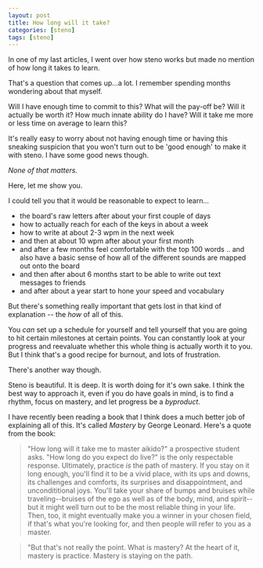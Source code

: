 ```yaml
---
layout: post
title: How long will it take?
categories: [steno]
tags: [steno]
---
```


In one of my last articles, I went over how steno works but made no mention of how long it takes to learn.

That's a question that comes up...a lot. I remember spending months wondering about that myself.

Will I have enough time to commit to this? What will the pay-off be? Will it actually be worth it? How much innate ability do I have? Will it take me more or less time on average to learn this?

It's really easy to worry about not having enough time or having this sneaking suspicion that you won't turn out to be 'good enough' to make it with steno. I have some good news though.

_None of that matters._

Here, let me show you.

I could tell you that it would be reasonable to expect to learn...

* the board's raw letters after about your first couple of days
* how to actually reach for each of the keys in about a week
* how to write at about 2-3 wpm in the next week
* and then at about 10 wpm after about your first month
* and after a few months feel comfortable with the top 100 words
  .. and also have a basic sense of how all of the different sounds are mapped out onto the board
* and then after about 6 months start to be able to write out text messages to friends
* and after about a year start to hone your speed and vocabulary

But there's something really important that gets lost in that kind of explanation -- the _how_ of all of this.

You _can_ set up a schedule for yourself and tell yourself that you are going to hit certain milestones at certain points. You can constantly look at your progress and reevaluate whether this whole thing is actually worth it to you. But I think that's a good recipe for burnout, and lots of frustration.

There's another way though.

Steno is beautiful. It is deep. It is worth doing for it's own sake. I think the best way to approach it, even if you do have goals in mind, is to find a rhythm, focus on mastery, and let progress be a _byproduct_.

I have recently been reading a book that I think does a much better job of explaining all of this. It's called _Mastery_ by George Leonard. Here's a quote from the book:

> "How long will it take me to master aikido?" a prospective student asks. "How long do you expect do live?" is the only respectable response. Ultimately, practice _is_ the path of mastery. If you stay on it long enough, you'll find it to be a vivid place, with its ups and downs, its challenges and comforts, its surprises and disappointment, and uncondititional joys. You'll take your share of bumps and bruises while traveling--bruises of the ego as well as of the body, mind, and spirit--but it might well turn out to be the most reliable thing in your life. Then, too, it might eventually make you a winner in your chosen field, if that's what you're looking for, and then people will refer to you as a master.

> "But that's not really the point. What is mastery? At the heart of it, mastery is practice. Mastery is staying on the path.
